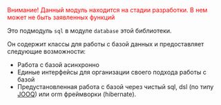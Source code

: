 <p id="dev" style="color: red" >Внимание! Данный модуль находится на стадии разработки. В нем может не быть заявленных функций</p>

Это подмодуль `sql` в модуле `database` этой библиотеки.

Он содержит классы для работы с базой данных и предоставляет следующие возможности:
- Работа с базой асинхронно
- Единые интерфейсы для организации своего подхода работы с базой
- Предустановленная работа с базой через чистый sql, dsl (по типу [JOOQ](https://www.jooq.org/doc/latest/manual/sql-building/dsl-api/)) или orm фреймворки (hibernate).
